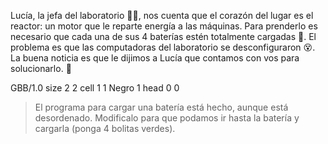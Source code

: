 <gs-attire attire-url="https://raw.githubusercontent.com/MumukiProject/mumuki-guia-gobstones-laboratorio-secundaria/master/assets/attires/config_1582038818015.json"></gs-attire>

Lucía, la jefa del laboratorio :woman_scientist:, nos cuenta que el corazón del lugar es el reactor: un motor que le reparte energía a las máquinas. Para prenderlo es necesario que cada una de sus 4 baterías estén totalmente cargadas :battery:. El problema es que las computadoras del laboratorio se desconfiguraron :dizzy_face:. La buena noticia es que le dijimos a Lucía que contamos con vos para solucionarlo. :raised_hands:

<gs-board>
  GBB/1.0
    size 2 2
    cell 1 1 Negro 1 
    head 0 0
</gs-board>

> El programa para cargar una batería está hecho, aunque está desordenado. Modificalo para que podamos ir hasta la batería y cargarla (ponga 4 bolitas verdes).
